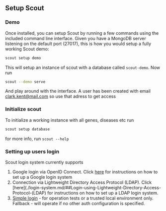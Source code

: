 ## Setup Scout

### Demo

Once installed, you can setup Scout by running a few commands using the included command line interface. Given you have a MongoDB server listening on the default port (27017), this is how you would setup a fully working Scout demo:

```bash
scout setup demo
```

This will setup an instance of scout with a database called `scout-demo`. Now run

```bash
scout --demo serve
```
And play around with the interface. A user has been created with email clark.kent@mail.com so use that adress to get access

### Initialize scout

To initialize a working instance with all genes, diseases etc run

```bash
scout setup database
```

for more info, run `scout --help`


### Setting up users login

Scout login system currently supports
1. Google login via OpenID Connect. Click [here](./login-system.md/##Google-OpenID-Connect-login-system) for instructions on how to set up a Google login system
1. Connection via Lightweight Directory Access Protocol (LDAP). Click [here](./login-system.md/##Login-using-Lightweight-Directory-Access-Protocol-(LDAP) for instructions on how to set up a LDAP login system.
1. [Simple login](./login-system.md/##Simple-login-with-userid-and-password) - for operation tests or a trusted local environment only. Fallback - will operate if no other auth configuration is specified.
